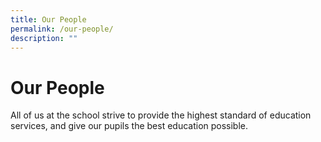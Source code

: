```yaml
---
title: Our People
permalink: /our-people/
description: ""
---
```




Our People
==========

All of us at the school strive to provide the highest standard of education services, and give our pupils the best education possible.